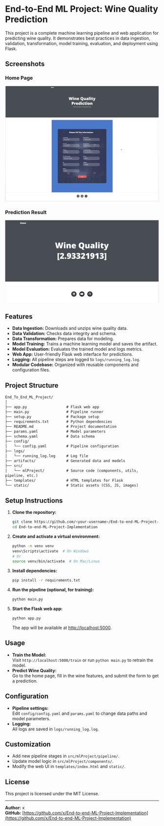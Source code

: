 # End-to-End ML Project: Wine Quality Prediction

This project is a complete machine learning pipeline and web application for predicting wine quality. It demonstrates best practices in data ingestion, validation, transformation, model training, evaluation, and deployment using Flask.
## Screenshots

### Home Page
![Home Page](screenshots/home_page.png)

### Prediction Result
![Prediction Result](screenshots/prediction_result.png)

## Features

- **Data Ingestion:** Downloads and unzips wine quality data.
- **Data Validation:** Checks data integrity and schema.
- **Data Transformation:** Prepares data for modeling.
- **Model Training:** Trains a machine learning model and saves the artifact.
- **Model Evaluation:** Evaluates the trained model and logs metrics.
- **Web App:** User-friendly Flask web interface for predictions.
- **Logging:** All pipeline steps are logged to `logs/running_log.log`.
- **Modular Codebase:** Organized with reusable components and configuration files.

## Project Structure

```
End_To_End_ML_Project/
│
├── app.py                  # Flask web app
├── main.py                 # Pipeline runner
├── setup.py                # Package setup
├── requirements.txt        # Python dependencies
├── README.md               # Project documentation
├── params.yaml             # Model parameters
├── schema.yaml             # Data schema
├── config/
│   └── config.yaml         # Pipeline configuration
├── logs/
│   └── running_log.log     # Log file
├── artifacts/              # Generated data and models
├── src/
│   └── mlProject/          # Source code (components, utils, pipeline, etc.)
├── templates/              # HTML templates for Flask
└── static/                 # Static assets (CSS, JS, images)
```

## Setup Instructions

1. **Clone the repository:**
   ```bash
   git clone https://github.com/<your-username>/End-to-end-ML-Project-Implementation.git
   cd End-to-end-ML-Project-Implementation
   ```

2. **Create and activate a virtual environment:**
   ```bash
   python -m venv venv
   venv\Scripts\activate  # On Windows
   # Or
   source venv/bin/activate  # On Mac/Linux
   ```

3. **Install dependencies:**
   ```bash
   pip install -r requirements.txt
   ```

4. **Run the pipeline (optional, for training):**
   ```bash
   python main.py
   ```

5. **Start the Flask web app:**
   ```bash
   python app.py
   ```
   The app will be available at [http://localhost:5000](http://localhost:5000).

## Usage

- **Train the Model:**  
  Visit `http://localhost:5000/train` or run `python main.py` to retrain the model.
- **Predict Wine Quality:**  
  Go to the home page, fill in the wine features, and submit the form to get a prediction.

## Configuration

- **Pipeline settings:**  
  Edit `config/config.yaml` and `params.yaml` to change data paths and model parameters.
- **Logging:**  
  All logs are saved in `logs/running_log.log`.

## Customization

- Add new pipeline stages in `src/mlProject/pipeline/`.
- Update model logic in `src/mlProject/components/`.
- Modify the web UI in `templates/index.html` and `static/`.

## License

This project is licensed under the MIT License.

---

**Author:** x  
**GitHub:** [https://github.com/x/End-to-end-ML-Project-Implementation](https://github.com/x/End-to-end-ML-Project-Implementation)